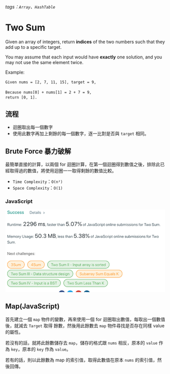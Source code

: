 ###### tags：`Array`、`HashTable`
# Two Sum
Given an array of integers, return **indices** of the two numbers such that they add up to a specific target.

You may assume that each input would have **exactly** one solution, and you may not use the same element twice.

Example:
```
Given nums = [2, 7, 11, 15], target = 9,

Because nums[0] + nums[1] = 2 + 7 = 9,
return [0, 1].
```

## 流程

* 迴圈取出每一個數字
* 使用此數字再加上剩餘的每一個數字，逐一比對是否與 `target` 相同。

## Brute Force 暴力破解

最簡單直接的計算，以兩個 for 迴圈計算，在第一個迴圈得到數值之後，排除此已經取得過的數值，將使用迴圈一一取得剩餘的數值比較。

* `Time Complexity`：`O(n²)`
* `Space Complexity`：`O(1)`
### JavaScript
![](./191027_BruteForce.png)

## Map(JavaScript)

首先建立一個 `map` 物件的變數，再來使用一個 for 迴圈取出數值，每取出一個數值後，就減去 `Target` 取得 餘數，然後用此餘數去 `map` 物件尋找是否存在同樣 value 的屬性。

若沒有的話，就將此餘數儲存去 `map`，儲存的格式跟 `nums` 相反，原本的 `value` 作為 `key`，原本的 `key` 作為 `value`。

若有的話，則以此餘數為 map 的索引值，取得此數值在原本 `nums` 的索引值，然後回傳。
